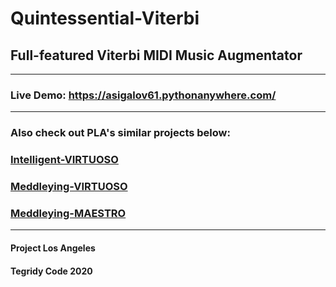 # Quintessential-Viterbi
## Full-featured Viterbi MIDI Music Augmentator

***

### Live Demo: https://asigalov61.pythonanywhere.com/

***

### Also check out PLA's similar projects below:

### [Intelligent-VIRTUOSO](https://github.com/asigalov61/Intelligent-VIRTUOSO)

### [Meddleying-VIRTUOSO](https://github.com/asigalov61/Meddleying-VIRTUOSO)

### [Meddleying-MAESTRO](https://github.com/asigalov61/Meddleying-MAESTRO)

***

#### Project Los Angeles
#### Tegridy Code 2020
